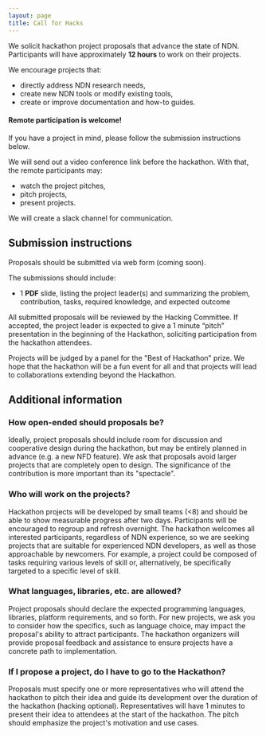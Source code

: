 ```yaml
---
layout: page
title: Call for Hacks
---
```


We solicit hackathon project proposals that advance the state of NDN.
Participants will have approximately **12 hours** to work on their projects.

We encourage projects that:

 - directly address NDN research needs,
 - create new NDN tools or modify existing tools,
 - create or improve documentation and how-to guides.

#### **Remote participation is welcome!**

If you have a project in mind, please follow the submission instructions below.

We will send out a video conference link before the hackathon. With that, the remote participants may:

 - watch the project pitches,
 - pitch projects,
 - present projects.

We will create a slack channel for communication.


## Submission instructions

Proposals should be submitted via web form (coming soon).

The submissions should include:

- 1 **PDF** slide, listing the project leader(s) and summarizing the problem, contribution, tasks, required knowledge, and expected outcome

All submitted proposals will be reviewed by the Hacking Committee.
If accepted, the project leader is expected to give a 1 minute “pitch” presentation in the beginning of the Hackathon, soliciting participation from the hackathon attendees.

Projects will be judged by a panel for the "Best of Hackathon" prize.
We hope that the hackathon will be a fun event for all and that projects will lead to collaborations extending beyond the Hackathon.


## Additional information

### How open-ended should proposals be?

Ideally, project proposals should include room for discussion and cooperative design during the hackathon, but may be entirely planned in advance (e.g. a new NFD feature).
We ask that proposals avoid larger projects that are completely open to design.
The significance of the contribution is more important than its "spectacle".

### Who will work on the projects?

Hackathon projects will be developed by small teams (<8) and should be able to show measurable progress after two days.
Participants will be encouraged to regroup and refresh overnight.
The hackathon welcomes all interested participants, regardless of NDN experience, so we are seeking projects that are suitable for experienced NDN developers, as well as those approachable by newcomers.
For example, a project could be composed of tasks requiring various levels of skill or, alternatively, be specifically targeted to a specific level of skill.

### What languages, libraries, etc. are allowed?

Project proposals should declare the expected programming languages, libraries, platform requirements, and so forth.
For new projects, we ask you to consider how the specifics, such as language choice, may impact the proposal's ability to attract participants.
The hackathon organizers will provide proposal feedback and assistance to ensure projects have a concrete path to implementation.

### If I propose a project, do I have to go to the Hackathon?

Proposals must specify one or more representatives who will attend the hackathon to pitch their idea and guide its development over the duration of the hackathon (hacking optional).
Representatives will have 1 minutes to present their idea to attendees at the start of the hackathon.
The pitch should emphasize the project's motivation and use cases.
